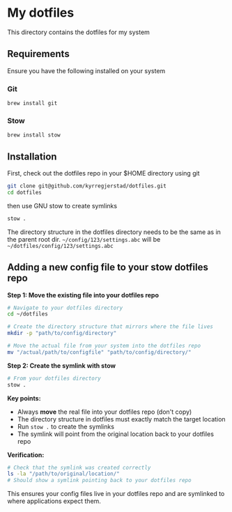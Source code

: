 # My dotfiles

This directory contains the dotfiles for my system

## Requirements

Ensure you have the following installed on your system

### Git

```
brew install git
```

### Stow

```
brew install stow
```

## Installation

First, check out the dotfiles repo in your $HOME directory using git

```zsh
git clone git@github.com/kyrregjerstad/dotfiles.git
cd dotfiles
```

then use GNU stow to create symlinks

```zsh
stow .
```

The directory structure in the dotfiles directory needs to be the same as in the parent root dir. `~/config/123/settings.abc` will be `~/dotfiles/config/123/settings.abc`

## Adding a new config file to your stow dotfiles repo

**Step 1: Move the existing file into your dotfiles repo**
```bash
# Navigate to your dotfiles directory
cd ~/dotfiles

# Create the directory structure that mirrors where the file lives
mkdir -p "path/to/config/directory"

# Move the actual file from your system into the dotfiles repo
mv "/actual/path/to/configfile" "path/to/config/directory/"
```

**Step 2: Create the symlink with stow**
```bash
# From your dotfiles directory
stow .
```

**Key points:**
- Always **move** the real file into your dotfiles repo (don't copy)
- The directory structure in dotfiles must exactly match the target location
- Run `stow .` to create the symlinks
- The symlink will point from the original location back to your dotfiles repo

**Verification:**
```bash
# Check that the symlink was created correctly
ls -la "/path/to/original/location/"
# Should show a symlink pointing back to your dotfiles repo
```

This ensures your config files live in your dotfiles repo and are symlinked to where applications expect them.
